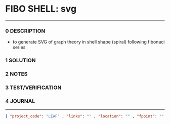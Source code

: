 # FIBO SHELL: svg
--------------------------------
### 0 DESCRIPTION
- to generate SVG of graph theory in shell shape (spiral) following fibonaci series

### 1 SOLUTION


### 2 NOTES


### 3 TEST/VERIFICATION


### 4 JOURNAL



--------------------------------
```json
{ "project_code": "LEAF" , "links": "" , "location": "" , "fpoint": "" }
```
